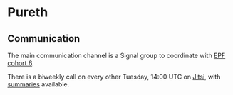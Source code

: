 # Pureth

## Communication

The main communication channel is a Signal group to coordinate with [EPF cohort 6](https://github.com/eth-protocol-fellows/cohort-six).

There is a biweekly call on every other Tuesday, 14:00 UTC on [Jitsi](https://meet.jit.si/CompulsoryCentresBidBroadly), with [summaries](./meetings.md) available.

